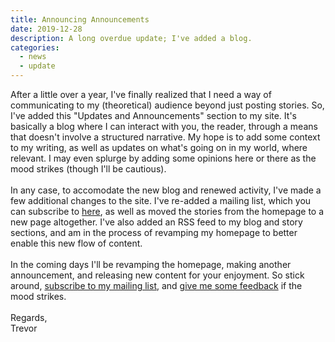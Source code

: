 ```yaml
---
title: Announcing Announcements
date: 2019-12-28
description: A long overdue update; I've added a blog.
categories: 
  - news
  - update
---
```


After a little over a year, I've finally realized that I need a way of communicating to my (theoretical) audience beyond just posting stories. So, I've added this "Updates and Announcements" section to my site. It's basically a blog where I can interact with you, the reader, through a means that doesn't involve a structured narrative. My hope is to add some context to my writing, as well as updates on what's going on in my world, where relevant. I may even splurge by adding some opinions here or there as the mood strikes (though I'll be cautious).
<br><br>
In any case, to accomodate the new blog and renewed activity, I've made a few additional changes to the site. I've re-added a mailing list, which you can subscribe to <a href="/mailing-list">here</a>, as well as moved the stories from the homepage to a new page altogether. I've also added an RSS feed to my blog and story sections, and am in the process of revamping my homepage to better enable this new flow of content.
<br><br>
In the coming days I'll be revamping the homepage, making another announcement, and releasing new content for your enjoyment. So stick around, <a href="/mailing-list">subscribe to my mailing list</a>, and <a href="/contact">give me some feedback</a> if the mood strikes.
<br><br>
Regards,<br>
Trevor